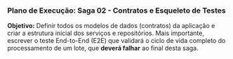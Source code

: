 ### **Plano de Execução: Saga 02 - Contratos e Esqueleto de Testes**

**Objetivo:** Definir todos os modelos de dados (contratos) da aplicação e criar a estrutura inicial dos serviços e repositórios. Mais importante, escrever o teste End-to-End (E2E) que validará o ciclo de vida completo do processamento de um lote, que **deverá falhar** ao final desta saga.
